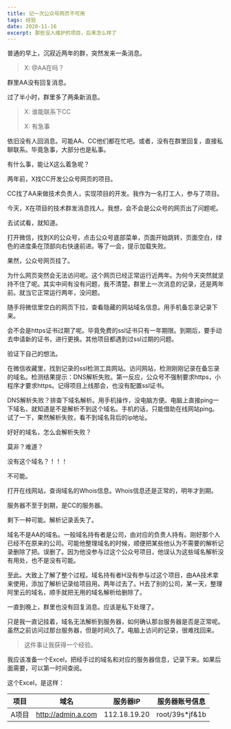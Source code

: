 ```yaml
---
title: 记一次公众号网页不可用
tags: 经验
date: 2020-11-16
excerpt: 那些没人维护的项目，后来怎么样了
---
```


普通的早上，沉寂近两年的群，突然发来一条消息。

> X: @AA在吗？

群里AA没有回复消息。

过了半小时，群里多了两条新消息。

> X: 谁能联系下CC
>
> X: 有急事

依旧没有人回消息。可能AA、CC他们都在忙吧。或者，没有在群里回复，直接私聊联系。毕竟急事，大部分也是私事。



有什么事，能让X这么着急呢？

两年前，X找CC开发公众号网页的项目。

CC找了AA来做技术负责人，实现项目的开发。我作为一名打工人，参与了项目。

今天，X在项目的技术群发消息找人。我想，会不会是公众号的网页出了问题呢。



去试试看，就知道。

打开微信，找到X的公众号，点击公众号底部菜单，页面开始跳转，页面空白，绿色的进度条在顶部向右快速前进。等了一会，提示加载失败。



果然，公众号网页挂了。



为什么网页突然会无法访问呢。这个网页已经正常运行近两年。为何今天突然就坚持不住了呢。其实中间有没有问题，我不清楚。群里上一次消息的记录，还是两年前。就当它正常运行两年，没问题。



随手将微信里空白的网页下拉，查看隐藏的网站域名信息。用手机备忘录记录下来。

会不会是https证书过期了呢。毕竟免费的ssl证书只有一年期限。到期后，要手动去申请新的证书，进行更换。其他项目都遇到过ssl过期的问题。



验证下自己的想法。

在微信收藏里，找到记录的ssl检测工具网站。访问网站，检测刚刚记录在备忘录的域名。检测结果提示：DNS解析失败。第一反应，公众号不强制要求https，小程序才要求https。记得项目上线那会，也没有配置ssl证书。



DNS解析失败？排查下域名解析。用手机操作，没电脑方便。电脑上直接ping一下域名，就知道是不是解析不到这个域名。手机的话，只能借助在线网站ping。试了一下，果然解析失败，看不到域名背后的ip地址。



好好的域名，怎么会解析失败？

莫非？难道？



没有这个域名？！！！

不可能。

打开在线网站，查询域名的Whois信息。Whois信息还是正常的，明年才到期。



服务器不至于到期，是CC的服务器。

剩下一种可能。解析记录丢失了。

域名不是AA的域名。一般域名持有者是公司，由对应的负责人持有。刚好那个人已经不在原来的公司。可能他整理域名的时候，顺便把某些他认为不需要的解析记录删除了把。误删了。因为他没参与过这个公众号项目，他误认为这些域名解析没有用处，也不是没有可能。



至此。大致上了解了整个过程。域名持有者H没有参与过这个项目，由AA技术拿来使用，添加了解析记录给项目用。两年过去了。H去了别的公司，某一天，整理阿里云的域名，顺手就把无用的域名解析给删除了。



一直到晚上，群里也没有回复消息。应该是私下处理了。



只是我一直记挂着，域名无法解析到服务器，如何确认那台服务器是否是正常呢。虽然之前访问过那台服务器，但是时间久了。电脑上访问的记录，很难找回来。



> 这件事让我获得一个经验。

我应该准备一个Excel，把经手过的域名和对应的服务器信息，记录下来。如果后面需要，可以第一时间查阅。



这个Excel，是这样：

| 项目  | 域名               | 服务器IP     | 服务器账号信息 |
| ----- | ------------------ | ------------ | -------------- |
| A项目 | http://admin.a.com | 112.18.19.20 | root/39s*jf&1b |

